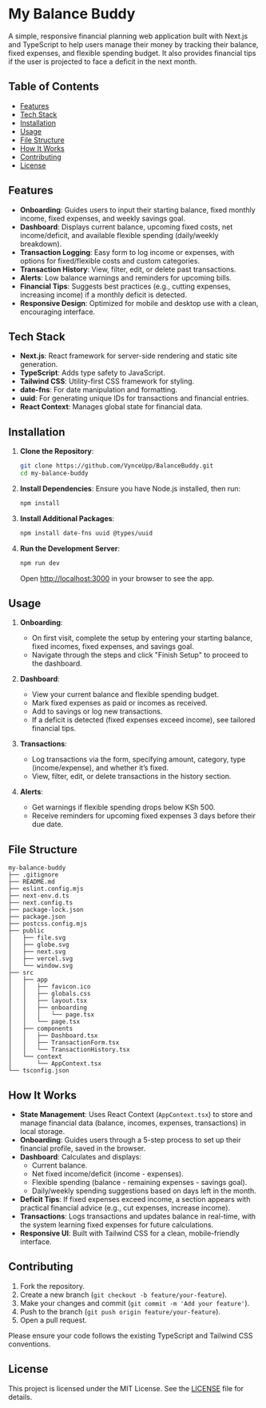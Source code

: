 <xaiArtifact artifact_id="cbaed43b-436d-454b-8a2f-ef7a705aaf65" artifact_version_id="1b9d12d8-c4ae-404b-b524-30b877907b02" title="README.md" contentType="text/markdown">

# My Balance Buddy

A simple, responsive financial planning web application built with Next.js and TypeScript to help users manage their money by tracking their balance, fixed expenses, and flexible spending budget. It also provides financial tips if the user is projected to face a deficit in the next month.

## Table of Contents
- [Features](#features)
- [Tech Stack](#tech-stack)
- [Installation](#installation)
- [Usage](#usage)
- [File Structure](#file-structure)
- [How It Works](#how-it-works)
- [Contributing](#contributing)
- [License](#license)

## Features
- **Onboarding**: Guides users to input their starting balance, fixed monthly income, fixed expenses, and weekly savings goal.
- **Dashboard**: Displays current balance, upcoming fixed costs, net income/deficit, and available flexible spending (daily/weekly breakdown).
- **Transaction Logging**: Easy form to log income or expenses, with options for fixed/flexible costs and custom categories.
- **Transaction History**: View, filter, edit, or delete past transactions.
- **Alerts**: Low balance warnings and reminders for upcoming bills.
- **Financial Tips**: Suggests best practices (e.g., cutting expenses, increasing income) if a monthly deficit is detected.
- **Responsive Design**: Optimized for mobile and desktop use with a clean, encouraging interface.

## Tech Stack
- **Next.js**: React framework for server-side rendering and static site generation.
- **TypeScript**: Adds type safety to JavaScript.
- **Tailwind CSS**: Utility-first CSS framework for styling.
- **date-fns**: For date manipulation and formatting.
- **uuid**: For generating unique IDs for transactions and financial entries.
- **React Context**: Manages global state for financial data.

## Installation
1. **Clone the Repository**:
   ```bash
   git clone https://github.com/VynceUpp/BalanceBuddy.git
   cd my-balance-buddy
   ```

2. **Install Dependencies**:
   Ensure you have Node.js installed, then run:
   ```bash
   npm install
   ```

3. **Install Additional Packages**:
   ```bash
   npm install date-fns uuid @types/uuid
   ```

4. **Run the Development Server**:
   ```bash
   npm run dev
   ```
   Open [http://localhost:3000](http://localhost:3000) in your browser to see the app.

## Usage
1. **Onboarding**:
   - On first visit, complete the setup by entering your starting balance, fixed incomes, fixed expenses, and savings goal.
   - Navigate through the steps and click "Finish Setup" to proceed to the dashboard.

2. **Dashboard**:
   - View your current balance and flexible spending budget.
   - Mark fixed expenses as paid or incomes as received.
   - Add to savings or log new transactions.
   - If a deficit is detected (fixed expenses exceed income), see tailored financial tips.

3. **Transactions**:
   - Log transactions via the form, specifying amount, category, type (income/expense), and whether it’s fixed.
   - View, filter, edit, or delete transactions in the history section.

4. **Alerts**:
   - Get warnings if flexible spending drops below KSh 500.
   - Receive reminders for upcoming fixed expenses 3 days before their due date.

## File Structure
```
my-balance-buddy
├── .gitignore
├── README.md
├── eslint.config.mjs
├── next-env.d.ts
├── next.config.ts
├── package-lock.json
├── package.json
├── postcss.config.mjs
├── public
│   ├── file.svg
│   ├── globe.svg
│   ├── next.svg
│   ├── vercel.svg
│   └── window.svg
├── src
│   ├── app
│   │   ├── favicon.ico
│   │   ├── globals.css
│   │   ├── layout.tsx
│   │   ├── onboarding
│   │   │   └── page.tsx
│   │   └── page.tsx
│   ├── components
│   │   ├── Dashboard.tsx
│   │   ├── TransactionForm.tsx
│   │   └── TransactionHistory.tsx
│   └── context
│       └── AppContext.tsx
└── tsconfig.json

```

## How It Works
- **State Management**: Uses React Context (`AppContext.tsx`) to store and manage financial data (balance, incomes, expenses, transactions) in local storage.
- **Onboarding**: Guides users through a 5-step process to set up their financial profile, saved in the browser.
- **Dashboard**: Calculates and displays:
  - Current balance.
  - Net fixed income/deficit (income - expenses).
  - Flexible spending (balance - remaining expenses - savings goal).
  - Daily/weekly spending suggestions based on days left in the month.
- **Deficit Tips**: If fixed expenses exceed income, a section appears with practical financial advice (e.g., cut expenses, increase income).
- **Transactions**: Logs transactions and updates balance in real-time, with the system learning fixed expenses for future calculations.
- **Responsive UI**: Built with Tailwind CSS for a clean, mobile-friendly interface.

## Contributing
1. Fork the repository.
2. Create a new branch (`git checkout -b feature/your-feature`).
3. Make your changes and commit (`git commit -m 'Add your feature'`).
4. Push to the branch (`git push origin feature/your-feature`).
5. Open a pull request.

Please ensure your code follows the existing TypeScript and Tailwind CSS conventions.

## License
This project is licensed under the MIT License. See the [LICENSE](LICENSE) file for details.

</xaiArtifact>